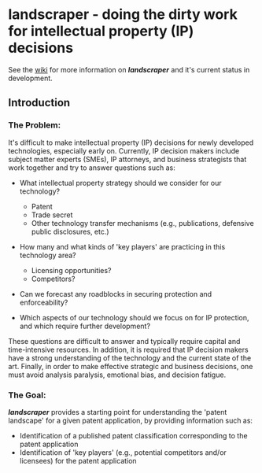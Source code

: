 # landscraper - doing the dirty work for intellectual property (IP) decisions

See the [wiki](https://github.com/akhil-jindal/landscraper/wiki) for more information on ___landscraper___ and it's current status in development.

## Introduction <a name="introduction"></a>

### The Problem:

It's difficult to make intellectual property (IP) decisions for newly developed technologies, especially early on.  Currently, IP decision makers include subject matter experts (SMEs), IP attorneys, and business strategists
that work together and try to answer questions such as:

* What intellectual property strategy should we consider for our technology?
  * Patent
  * Trade secret
  * Other technology transfer mechanisms (e.g., publications, defensive public disclosures, etc.)

* How many and what kinds of 'key players' are practicing in this technology area?
  * Licensing opportunities?
  * Competitors?
  
* Can we forecast any roadblocks in securing protection and enforceability?

* Which aspects of our technology should we focus on for IP protection, and which require further development?

These questions are difficult to answer and typically require capital and time-intensive resources. In addition, it is required that IP decision makers have a strong understanding of the technology and the current state of the art. Finally, in order to make effective strategic and business decisions, one must avoid analysis paralysis, emotional bias, and decision fatigue.

### The Goal:

___landscraper___ provides a starting point for understanding the 'patent landscape' for a given patent application, by providing information such as:

* Identification of a published patent classification corresponding to the patent application
* Identification of 'key players' (e.g., potential competitors and/or licensees) for the patent application
